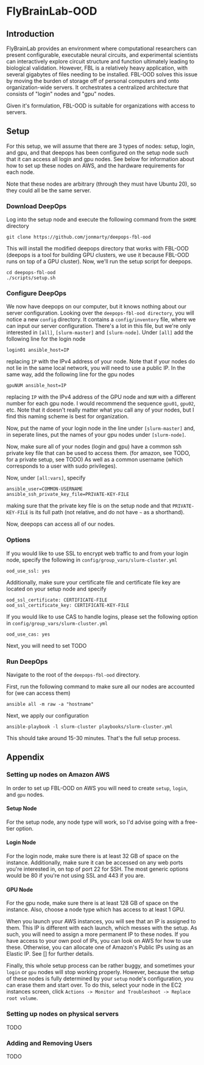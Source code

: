 # FlyBrainLab-OOD

## Introduction

FlyBrainLab provides an environment where computational researchers can present configurable, executable neural circuits, and experimental scientists can interactively explore circuit structure and function ultimately leading to biological validation. However, FBL is a relatively heavy application, with several gigabytes of files needing to be installed. FBL-OOD solves this issue by moving the burden of storage off of personal computers and onto organization-wide servers. It orchestrates a centralized architecture that consists of "login" nodes and "gpu" nodes.

Given it's formulation, FBL-OOD is suitable for organizations with access to servers.

## Setup

For this setup, we will assume that there are 3 types of nodes: setup, login, and gpu, and that deepops has been configured on the setup node such that it can access all login and gpu nodes. See below for information about how to set up these nodes on AWS, and the hardware requirements for each node.

Note that these nodes are arbitrary (through they must have Ubuntu 20), so they could all be the same server.

### Download DeepOps

Log into the setup node and execute the following command from the `$HOME` directory

```console
git clone https://github.com/jonmarty/deepops-fbl-ood
```

This will install the modified deepops directory that works with FBL-OOD (deepops is a tool for building GPU clusters, we use it because FBL-OOD runs on top of a GPU cluster). Now, we'll run the setup script for deepops.

```console
cd deepops-fbl-ood
./scripts/setup.sh
```

### Configure DeepOps

We now have deepops on our computer, but it knows nothing about our server configuration. Looking over the `deepops-fbl-ood directory`, you will notice a new `config` directory. It contains a `config/inventory` file, where we can input our server configuration. There's a lot in this file, but we're only interested in `[all]`, `[slurm-master]` and `[slurm-node]`. Under `[all]` add the following line for the login node

```console
login01 ansible_host=IP
```

replacing `IP` with the IPv4 address of your node. Note that if your nodes do not lie in the same local network, you will need to use a public IP. In the same way, add the following line for the gpu nodes

```console
gpuNUM ansible_host=IP
```

replacing `IP` with the IPv4 address of the GPU node and `NUM` with a different number for each gpu node. I would recommend the sequence `gpu01`, `gpu02`, etc. Note that it doesn't really matter what you call any of your nodes, but I find this naming scheme is best for organization.

Now, put the name of your login node in the line under `[slurm-master]` and, in seperate lines, put the names of your gpu nodes under `[slurm-node]`.

Now, make sure all of your nodes (login and gpu) have a common ssh private key file that can be used to access them. (for amazon, see TODO, for a private setup, see TODO) As well as a common username (which corresponds to a user with sudo privileges).

Now, under `[all:vars]`, specify

```console
ansible_user=COMMON-USERNAME
ansible_ssh_private_key_file=PRIVATE-KEY-FILE
```

making sure that the private key file is on the setup node and that `PRIVATE-KEY-FILE` is its full path (not relative, and do not have `~` as a shorthand).

Now, deepops can access all of our nodes.

### Options

If you would like to use SSL to encrypt web traffic to and from your login node, specify the following in `config/group_vars/slurm-cluster.yml`

```console
ood_use_ssl: yes
```

Additionally, make sure your certificate file and certificate file key are located on your setup node and specify

```console
ood_ssl_certificate: CERTIFICATE-FILE
ood_ssl_certificate_key: CERTIFICATE-KEY-FILE
```

If you would like to use CAS to handle logins, please set the following option in `config/group_vars/slurm-cluster.yml`

```console
ood_use_cas: yes
```

Next, you will need to set TODO

### Run DeepOps

Navigate to the root of the `deepops-fbl-ood` directory.

First, run the following command to make sure all our nodes are accounted for (we can access them)

```console
ansible all -m raw -a "hostname"
```

Next, we apply our configuration

```console
ansible-playbook -l slurm-cluster playbooks/slurm-cluster.yml
```

This should take around 15-30 minutes. That's the full setup process.

## Appendix

### Setting up nodes on Amazon AWS

In order to set up FBL-OOD on AWS you will need to create `setup`, `login`, and `gpu` nodes. 

#### Setup Node

For the setup node, any node type will work, so I'd advise going with a free-tier option.

#### Login Node

For the login node, make sure there is at least 32 GB of space on the instance. Additionally, make sure it can be accessed on any web ports you're interested in, on top of port 22 for SSH. The most generic options would be 80 if you're not using SSL and 443 if you are.

#### GPU Node

For the gpu node, make sure there is at least 128 GB of space on the instance. Also, choose a node type which has access to at least 1 GPU.

When you launch your AWS instances, you will see that an IP is assigned to them. This IP is different with each launch, which messes with the setup. As such, you will need to assign a more permanent IP to these nodes. If you have access to your own pool of IPs, you can look on AWS for how to use these. Otherwise, you can allocate one of Amazon's Public IPs using as an Elastic IP. See [] for further details.

Finally, this whole setup process can be rather buggy, and sometimes your `login` or `gpu` nodes will stop working properly. However, because the setup of these nodes is fully determined by your `setup` node's configuration, you can erase them and start over. To do this, select your node in the EC2 instances screen, click `Actions -> Monitor and Troubleshoot -> Replace root volume`.

### Setting up nodes on physical servers

TODO

### Adding and Removing Users

TODO
